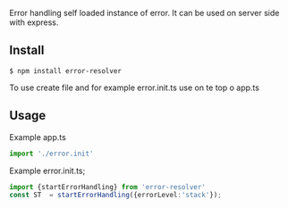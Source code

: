 Error handling self loaded instance of error.
It can be used on server side with express.






## Install

```
$ npm install error-resolver
```
To use create file and for example error.init.ts use on te top o app.ts

## Usage
Example app.ts
```ts
import './error.init'
```

Example error.init.ts;
```ts
import {startErrorHandling} from 'error-resolver'
const ST  = startErrorHandling({errorLevel:'stack'});
```


